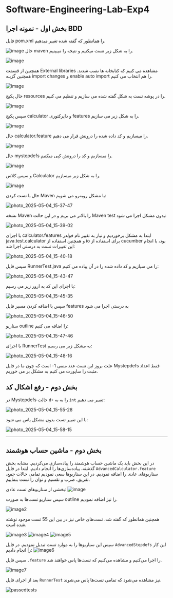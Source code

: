# Software-Engineering-Lab-Exp4

## بخش اول - نمونه اجرا BDD
فایل pom.xml را همانطور که گفته شده تغییر میدهیم.

![image](https://github.com/user-attachments/assets/9635e714-1f06-4db3-b876-c5ee22671449)
حال maven را به شکل زیر تست میکنیم و نتیجه را میبینیم.

![image](https://github.com/user-attachments/assets/28aaabf0-9c75-44e1-bfe9-6f7f45d3b787)

همچنین از قسمت External libraries مشاهده می کنیم که کتابخانه ها نصب شدند. همچنین گزینه import changes و enable auto import را هم انتخاب می کنیم.

![image](https://github.com/user-attachments/assets/48259ded-b385-40e0-9165-859d0330a017)

حال پکیج resources را در پوشه تست به شکل گفته شده می سازیم و تنظیم می کنیم.

![image](https://github.com/user-attachments/assets/873de42c-6a45-4168-a5c7-f313bab9bd09)

سپس پکیج calculator و دایرکتوری features را به شکل زیر می سازیم.

![image](https://github.com/user-attachments/assets/a2f4a471-2e7b-4972-8560-9420a94d5155)

حال calculator.feature را میسازیم و کد داده شده را درونش قرار می دهیم.

![image](https://github.com/user-attachments/assets/1d5dde77-1c90-4950-9f1c-c9531ec730fa)

حال mystepdefs را میسازیم و کد را درونش کپی میکنیم.

![image](https://github.com/user-attachments/assets/53f4054d-02df-4832-bdfb-d63624efb1d3)

و سپس کلاس Calculator را به شکل زیر میسازیم.

![image](https://github.com/user-attachments/assets/f95d6c4c-ab34-4d69-9839-cdaa45b1711e)

حال با تست کردن Maven با مشکل رو‌به‌رو می شویم:

![photo_2025-05-04_15-37-47](https://github.com/user-attachments/assets/8063b712-2eaf-4477-82a7-af297d6985a4)

نشخه Maven را بالاتر می بریم و در این حالت Maven test بدون مشکل اجرا می شود:

![photo_2025-05-04_15-39-02](https://github.com/user-attachments/assets/26d0569e-9aac-4243-bb37-ba044b172578)

با اجرای calculator.features ابتدا به مشکل برخوردیم و نیاز به تغییر نام فولدر java.test.calculator و همچنین استفاده از io برای استفاده از cucumber بود، با انجام این تغییرات تست به درستی اجرا شد:

![photo_2025-05-04_15-40-18](https://github.com/user-attachments/assets/e6dcc9fd-4b20-40a4-a2b9-79eab16d3bc6)

سپس فایل RunnerTest.java را می سیازیم و کد داده شده را در آن پیاده می کنیم:

![photo_2025-05-04_15-43-47](https://github.com/user-attachments/assets/63852542-7c33-477d-a8c5-1782d4a99329)

با اجرای این کد به ارور زیر می رسیم:

![photo_2025-05-04_15-45-35](https://github.com/user-attachments/assets/0343f236-039f-4579-ac83-a704e86650f6)

سپس با اضافه کردن مسیر فایل features به درستی اجرا می شود

![photo_2025-05-04_15-46-50](https://github.com/user-attachments/assets/43f97e68-309a-4667-9cd6-d20b654027b3)

سناریو outline را اضافه می کنیم:

![photo_2025-05-04_15-47-46](https://github.com/user-attachments/assets/d3527c39-9cbb-47a8-9c45-e1a9b9389a7f)

با اجرای RunnerTest به مشکل زیر می رسیم:

![photo_2025-05-04_15-48-16](https://github.com/user-attachments/assets/30964bf8-309d-4d7f-a754-150612260c42)

علت بروز این تست عدد منفی 1- است که چون ما در فایل Mystepdefs فقط اعداد مثبت را ساپورت می کنیم به مشکل بر می خوریم.

## بخش دوم - رفع اشکال کد

 در Mystepdefs حالت `d+` را به به `int` تغییر می دهیم:

![photo_2025-05-04_15-55-28](https://github.com/user-attachments/assets/cab4b9af-6c17-43c7-aa06-de740eb59b8a)

با این تغییر تست بدون مشکل پاس می شود:

![photo_2025-05-04_15-58-15](https://github.com/user-attachments/assets/5575ff71-acff-4b62-8af4-ddc6a6d48143)

---
## بخش دوم - ماشین حساب هوشمند

در این بخش باید یک ماشین حساب هوشمند را پیاده‌سازی می‌کردیم. 
مشابه بخش گذشته، پیاده‌سازی‌ها را انجام دادیم. ابتدا در فایل 
`AdvancedCalculator.feature`
سناریوهای عادی را اضافه نمودیم.
در این سناریوها سعی نمودیم تمامی حالات جمع، تفریق، ضرب و تقسیم و توان را تست بنماییم.

بخشی از سناریوهای تست عادی:
![image](images/1.png)

سپس سناریو تست‌ها به صورت outline را نیز اضافه نمودیم.

![image2](images/2.png)

همچنین همانطور که گفته شد، تست‌های خاص نیز در بین این 55 تست موجود نوشته شده است.

![image3](images/3.png)
![image4](images/4.png)
![image5](images/5.png)

سپس این سناریوها را به موارد تست تبدیل نمودیم. 
در فایل `AdvancedStepdefs` این کار را انجام دادیم:
![image6](images/6.png)

سپس فایل `.feature` را اجرا می‌کنیم و مشاهده می‌کنیم که تست‌ها پاس خواهند شد.

![image7](images/7.png)

بعد از اجرای فایل 
`RunnerTest` نیز مشاهده می‌شود که تمامی تست‌ها پاس می‌شوند.

![passedtests](https://github.com/user-attachments/assets/b50ecf21-5b4f-4045-b163-2ebe3284fd0d)










